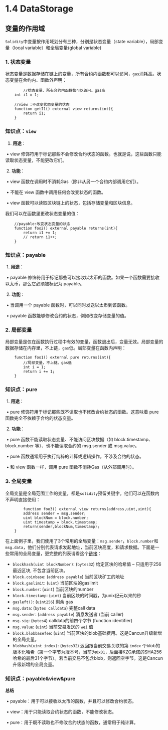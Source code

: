 # 1.4 DataStorage

## 变量的作用域



`Solidity`中变量按作用域划分有三种，分别是状态变量（state variable），局部变量（local variable）和全局变量(global variable)

### 1. 状态变量

状态变量是数据存储在链上的变量，所有合约内函数都可以访问，`gas`消耗高。状态变量在合约内、函数外声明：

```solidity
		//状态变量，所有合约内函数都可以访问。gas高
    int i1 = 1;

    //view :不改变状态变量的状态
    function getI1() external view returns(int){
        return i1;
    }
```

### 知识点：``view`` 

1.	**用途**：

​	•	view 修饰符用于标记那些不会修改合约状态的函数。也就是说，这些函数只能读取状态变量，不能更改它们。

​	2.	**功能**：

​	•	view 函数在调用时不消耗Gas（除非从另一个合约内部调用它们）。

​	•	不能在 view 函数中调用任何会改变状态的函数。

​	•	view 函数可以读取区块链上的状态，包括存储变量和区块信息。

我们可以在函数里更改状态变量的值：

```solidity
    //payable:改变状态变量的状态
    function foo2() external payable returns(int){
        return i1 += 1;
        // return i1++;
    }
```

### 知识点：payable

​	1.	**用途**：

​	•	payable 修饰符用于标记那些可以接收以太币的函数。如果一个函数需要接收以太币，那么它必须被标记为 payable。

​	2.	**功能**：

​	•	当调用一个 payable 函数时，可以同时发送以太币到该函数。

​	•	payable 函数能够修改合约的状态，例如改变存储变量的值。

### 2. 局部变量

局部变量是仅在函数执行过程中有效的变量，函数退出后，变量无效。局部变量的数据存储在内存里，不上链，`gas`低。局部变量在函数内声明：

```solidity
	function foo1() external pure returns(int){
        //局部变量，不上链。gas低
        int i = 1;
        return i += 1;
    }
```

### 知识点：pure

​	1.	**用途**：

​	•	pure 修饰符用于标记那些既不读取也不修改合约状态的函数。这意味着 pure 函数完全不依赖于合约的状态变量。

​	2.	**功能**：

​	•	pure 函数不能读取状态变量、不能访问区块数据（如 block.timestamp、block.number 等）、也不能读取合约的 msg.sender 或 msg.value。

​	•	pure 函数通常用于执行纯粹的计算或逻辑操作，不涉及合约的状态。

​	•	和 view 函数一样，调用 pure 函数不消耗Gas（从外部调用时）。

### 3. 全局变量

全局变量是全局范围工作的变量，都是`solidity`预留关键字。他们可以在函数内不声明直接使用：

```solidity
		function foo3() external view returns(address,uint,uint){
        address sender = msg.sender;
        uint blockNum = block.number;
        uint timestamp = block.timestamp;
        return(sender,blockNum,timestamp);
    }
```



在上面例子里，我们使用了3个常用的全局变量：`msg.sender`，`block.number`和`msg.data`，他们分别代表请求发起地址，当前区块高度，和请求数据。下面是一些常用的全局变量，更完整的列表请看这个[链接](https://learnblockchain.cn/docs/solidity/units-and-global-variables.html#special-variables-and-functions)：

- `blockhash(uint blockNumber)`: (`bytes32`) 给定区块的哈希值 – 只适用于256最近区块, 不包含当前区块。
- `block.coinbase`: (`address payable`) 当前区块矿工的地址
- `block.gaslimit`: (`uint`) 当前区块的gaslimit
- `block.number`: (`uint`) 当前区块的number
- `block.timestamp`: (`uint`) 当前区块的时间戳，为unix纪元以来的秒
- `gasleft()`: (`uint256`) 剩余 gas
- `msg.data`: (`bytes calldata`) 完整call data
- `msg.sender`: (`address payable`) 消息发送者 (当前 caller)
- `msg.sig`: (`bytes4`) calldata的前四个字节 (function identifier)
- `msg.value`: (`uint`) 当前交易发送的 `wei` 值
- `block.blobbasefee`: (`uint`) 当前区块的blob基础费用。这是Cancun升级新增的全局变量。
- `blobhash(uint index)`: (`bytes32`) 返回跟当前交易关联的第 `index` 个blob的版本化哈希（第一个字节为版本号，当前为`0x01`，后面接KZG承诺的SHA256哈希的最后31个字节）。若当前交易不包含blob，则返回空字节。这是Cancun升级新增的全局变量。



### 知识点：payable&view&pure

**总结**

​	•	payable：用于可以接收以太币的函数，并且可以修改合约状态。

​	•	view：用于只能读取合约状态的函数，不能修改状态。

​	•	pure：用于既不读取也不修改合约状态的函数，通常用于纯计算。